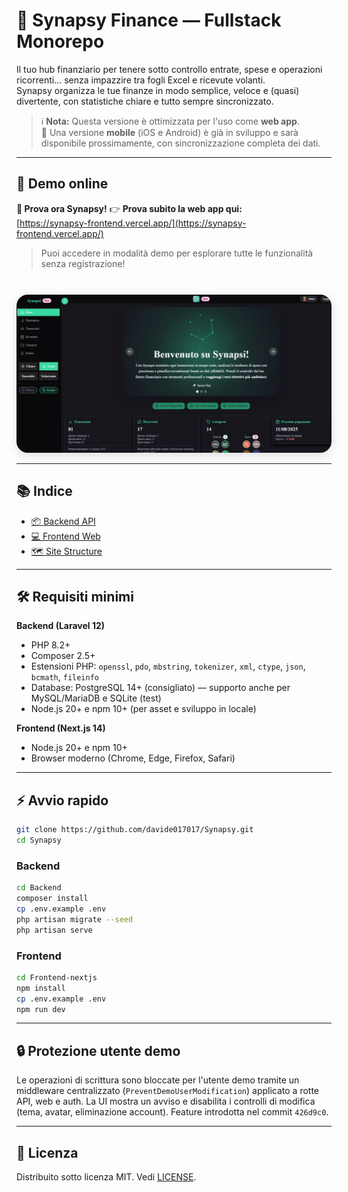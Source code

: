 # 🚀 Synapsy Finance — Fullstack Monorepo

Il tuo hub finanziario per tenere sotto controllo entrate, spese e operazioni ricorrenti… senza impazzire tra fogli Excel e ricevute volanti.  
Synapsy organizza le tue finanze in modo semplice, veloce e (quasi) divertente, con statistiche chiare e tutto sempre sincronizzato.

> ℹ️ **Nota:** Questa versione è ottimizzata per l'uso come **web app**.  
> 📱 Una versione **mobile** (iOS e Android) è già in sviluppo e sarà disponibile prossimamente, con sincronizzazione completa dei dati.

---

## 🔗 Demo online

**🚀 Prova ora Synapsy!**
👉 **Prova subito la web app qui:**  
[https://synapsy-frontend.vercel.app/](https://synapsy-frontend.vercel.app/)

> Puoi accedere in modalità demo per esplorare tutte le funzionalità senza registrazione!

<br/>

<img src="./Frontend-nextjs/public/images/ScreenS.webp" alt="Screenshot Synapsy" width="600" style="border-radius: 18px; box-shadow: 0 4px 16px #0002; margin-top: 10px;" />

---

## 📚 Indice

-   [📦 Backend API](Backend/docs/README.md)
-   [💻 Frontend Web](Frontend-nextjs/docs/README.md)
-   [🗺️ Site Structure](Frontend-nextjs/docs/SITE_STRUCTURE.md)

---

## 🛠️ Requisiti minimi

**Backend (Laravel 12)**

-   PHP 8.2+
-   Composer 2.5+
-   Estensioni PHP: `openssl`, `pdo`, `mbstring`, `tokenizer`, `xml`, `ctype`, `json`, `bcmath`, `fileinfo`
-   Database: PostgreSQL 14+ (consigliato) — supporto anche per MySQL/MariaDB e SQLite (test)
-   Node.js 20+ e npm 10+ (per asset e sviluppo in locale)

**Frontend (Next.js 14)**

-   Node.js 20+ e npm 10+
-   Browser moderno (Chrome, Edge, Firefox, Safari)

---

## ⚡ Avvio rapido

```bash
git clone https://github.com/davide017017/Synapsy.git
cd Synapsy
```

### Backend

```bash
cd Backend
composer install
cp .env.example .env
php artisan migrate --seed
php artisan serve
```

### Frontend

```bash
cd Frontend-nextjs
npm install
cp .env.example .env
npm run dev
```

---

## 🔒 Protezione utente demo

Le operazioni di scrittura sono bloccate per l'utente demo tramite un middleware centralizzato (`PreventDemoUserModification`) applicato a rotte API, web e auth. La UI mostra un avviso e disabilita i controlli di modifica (tema, avatar, eliminazione account). Feature introdotta nel commit `426d9c0`.

---

## 📄 Licenza

Distribuito sotto licenza MIT. Vedi [LICENSE](LICENSE).

